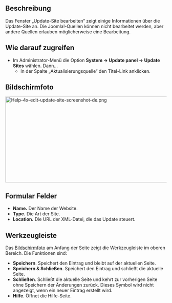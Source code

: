<!-- Filename: Help4.x:Edit_Update_Site / Display title: Update-Site bearbeiten -->

## Beschreibung

Das Fenster „Update-Site bearbeiten“ zeigt einige Informationen über die
Update-Site an. Die Joomla!-Quellen können nicht bearbeitet werden, aber
andere Quellen erlauben möglicherweise eine Bearbeitung.

## Wie darauf zugreifen

- Im Administrator-Menü die Option **System → Update
  panel → Update Sites** wählen. Dann...
  - In der Spalte „Aktualisierungsquelle“ den Titel-Link anklicken.

## Bildschirmfoto

<img
src="https://docs.joomla.org/images/thumb/e/eb/Help-4x-edit-update-site-screenshot-de.png/800px-Help-4x-edit-update-site-screenshot-de.png"
decoding="async"
srcset="https://docs.joomla.org/images/thumb/e/eb/Help-4x-edit-update-site-screenshot-de.png/1200px-Help-4x-edit-update-site-screenshot-de.png 1.5x, https://docs.joomla.org/images/e/eb/Help-4x-edit-update-site-screenshot-de.png 2x"
data-file-width="1334" data-file-height="447" width="800" height="268"
alt="Help-4x-edit-update-site-screenshot-de.png" />

## Formular Felder

- **Name.** Der Name der Website.
- **Type.** Die Art der Site.
- **Location.** Die URL der XML-Datei, die das Update steuert.

## Werkzeugleiste

Das [Bildschirmfoto](#Bildschirmfoto) am Anfang der Seite zeigt die
Werkzeugleiste im oberen Bereich. Die Funktionen sind:

- **Speichern**. Speichert den Eintrag und bleibt auf der aktuellen
  Seite.
- **Speichern & Schließen**. Speichert den Eintrag und schließt die
  aktuelle Seite.
- **Schließen**. Schließt die aktuelle Seite und kehrt zur vorherigen
  Seite ohne Speichern der Änderungen zurück. Dieses Symbol wird nicht
  angezeigt, wenn ein neuer Eintrag erstellt wird.
- **Hilfe**. Öffnet die Hilfe-Seite.

